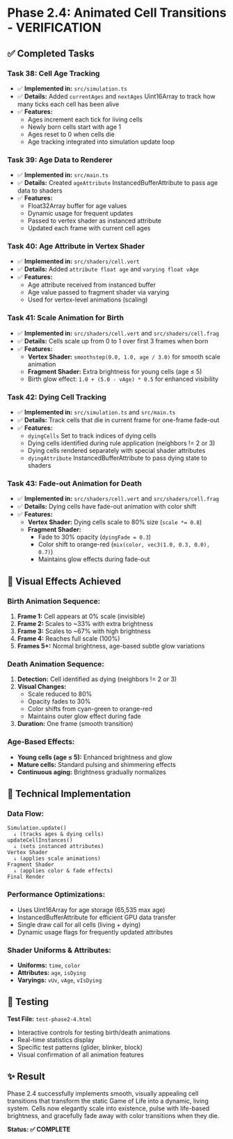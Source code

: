 # Phase 2.4: Animated Cell Transitions - VERIFICATION

## ✅ Completed Tasks

### **Task 38: Cell Age Tracking**
- ✅ **Implemented in:** `src/simulation.ts`
- ✅ **Details:** Added `currentAges` and `nextAges` Uint16Array to track how many ticks each cell has been alive
- ✅ **Features:**
  - Ages increment each tick for living cells
  - Newly born cells start with age 1
  - Ages reset to 0 when cells die
  - Age tracking integrated into simulation update loop

### **Task 39: Age Data to Renderer**
- ✅ **Implemented in:** `src/main.ts`
- ✅ **Details:** Created `ageAttribute` InstancedBufferAttribute to pass age data to shaders
- ✅ **Features:**
  - Float32Array buffer for age values
  - Dynamic usage for frequent updates
  - Passed to vertex shader as instanced attribute
  - Updated each frame with current cell ages

### **Task 40: Age Attribute in Vertex Shader**
- ✅ **Implemented in:** `src/shaders/cell.vert`
- ✅ **Details:** Added `attribute float age` and `varying float vAge`
- ✅ **Features:**
  - Age attribute received from instanced buffer
  - Age value passed to fragment shader via varying
  - Used for vertex-level animations (scaling)

### **Task 41: Scale Animation for Birth**
- ✅ **Implemented in:** `src/shaders/cell.vert` and `src/shaders/cell.frag`
- ✅ **Details:** Cells scale up from 0 to 1 over first 3 frames when born
- ✅ **Features:**
  - **Vertex Shader:** `smoothstep(0.0, 1.0, age / 3.0)` for smooth scale animation
  - **Fragment Shader:** Extra brightness for young cells (age ≤ 5)
  - Birth glow effect: `1.0 + (5.0 - vAge) * 0.5` for enhanced visibility

### **Task 42: Dying Cell Tracking**
- ✅ **Implemented in:** `src/simulation.ts` and `src/main.ts`  
- ✅ **Details:** Track cells that die in current frame for one-frame fade-out
- ✅ **Features:**
  - `dyingCells` Set to track indices of dying cells
  - Dying cells identified during rule application (neighbors != 2 or 3)
  - Dying cells rendered separately with special shader attributes
  - `dyingAttribute` InstancedBufferAttribute to pass dying state to shaders

### **Task 43: Fade-out Animation for Death**
- ✅ **Implemented in:** `src/shaders/cell.vert` and `src/shaders/cell.frag`
- ✅ **Details:** Dying cells have fade-out animation with color shift
- ✅ **Features:**
  - **Vertex Shader:** Dying cells scale to 80% size (`scale *= 0.8`)
  - **Fragment Shader:** 
    - Fade to 30% opacity (`dyingFade = 0.3`)
    - Color shift to orange-red (`mix(color, vec3(1.0, 0.3, 0.0), 0.7)`)
    - Maintains glow effects during fade-out

## 🎨 Visual Effects Achieved

### **Birth Animation Sequence:**
1. **Frame 1:** Cell appears at 0% scale (invisible)
2. **Frame 2:** Scales to ~33% with extra brightness
3. **Frame 3:** Scales to ~67% with high brightness  
4. **Frame 4:** Reaches full scale (100%)
5. **Frames 5+:** Normal brightness, age-based subtle glow variations

### **Death Animation Sequence:**
1. **Detection:** Cell identified as dying (neighbors != 2 or 3)
2. **Visual Changes:**
   - Scale reduced to 80%
   - Opacity fades to 30%
   - Color shifts from cyan-green to orange-red
   - Maintains outer glow effect during fade
3. **Duration:** One frame (smooth transition)

### **Age-Based Effects:**
- **Young cells (age ≤ 5):** Enhanced brightness and glow
- **Mature cells:** Standard pulsing and shimmering effects
- **Continuous aging:** Brightness gradually normalizes

## 🔧 Technical Implementation

### **Data Flow:**
```
Simulation.update() 
  ↓ (tracks ages & dying cells)
updateCellInstances()
  ↓ (sets instanced attributes) 
Vertex Shader
  ↓ (applies scale animations)
Fragment Shader
  ↓ (applies color & fade effects)
Final Render
```

### **Performance Optimizations:**
- Uses Uint16Array for age storage (65,535 max age)
- InstancedBufferAttribute for efficient GPU data transfer
- Single draw call for all cells (living + dying)
- Dynamic usage flags for frequently updated attributes

### **Shader Uniforms & Attributes:**
- **Uniforms:** `time`, `color`
- **Attributes:** `age`, `isDying`
- **Varyings:** `vUv`, `vAge`, `vIsDying`

## 🧪 Testing

**Test File:** `test-phase2-4.html`
- Interactive controls for testing birth/death animations
- Real-time statistics display
- Specific test patterns (glider, blinker, block)
- Visual confirmation of all animation features

## ✨ Result

Phase 2.4 successfully implements smooth, visually appealing cell transitions that transform the static Game of Life into a dynamic, living system. Cells now elegantly scale into existence, pulse with life-based brightness, and gracefully fade away with color transitions when they die.

**Status: ✅ COMPLETE**
